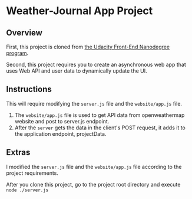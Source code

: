 # Weather-Journal App Project

## Overview

First, this project is cloned from [the Udacity Front-End Nanodegree program](https://github.com/udacity/fend/tree/refresh-2019/projects/weather-journal-app).

Second, this project requires you to create an asynchronous web app that uses Web API and user data to dynamically update the UI.

## Instructions

This will require modifying the `server.js` file and the `website/app.js` file.

1. The `website/app.js` file is used to get API data from openweathermap website and post to server.js endpoint.
2. After the `server` gets the data in the client's POST request, it adds it to the application endpoint, projectData.

## Extras

I modified the `server.js` file and the `website/app.js` file according to the project requirements.

After you clone this project, go to the project root directory and execute `node ./server.js`
